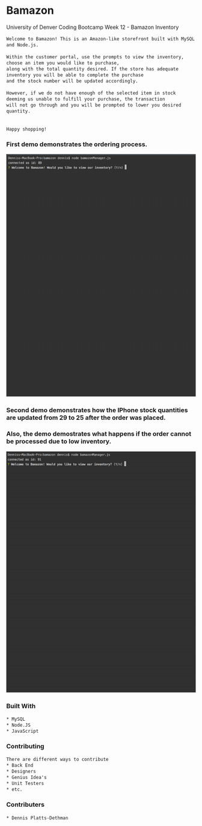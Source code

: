 
# Bamazon
University of Denver Coding Bootcamp Week 12 - Bamazon Inventory

 ```
Welcome to Bamazon! This is an Amazon-like storefront built with MySQL and Node.js. 

Within the customer portal, use the prompts to view the inventory, choose an item you would like to purchase,
along with the total quantity desired. If the store has adequate inventory you will be able to complete the purchase
and the stock number will be updated accordingly.

However, if we do not have enough of the selected item in stock deeming us unable to fulfill your purchase, the transaction 
will not go through and you will be prompted to lower you desired quantity. 


Happy shopping!
 ```

### First demo demonstrates the ordering process.
![Purchase Demo](img/start.gif)
### Second demo demonstrates how the IPhone stock quantities are updated from 29 to 25 after the order was placed.
### Also, the demo demostrates what happens if the order cannot be processed due to low inventory.  
![Purchase Demo](img/over.gif)


### Built With

```
* MySQL
* Node.JS
* JavaScript

```

### Contributing

```
There are different ways to contribute
* Back End
* Designers
* Genius Idea's
* Unit Testers
* etc.
```

### Contributers

```
* Dennis Platts-Dethman
```

